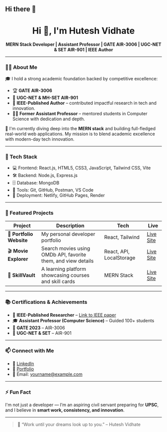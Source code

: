 ## Hi there 👋

<h1 align="center">Hi 👋, I'm Hutesh Vidhate</h1>

<p align="center">
  <strong>MERN Stack Developer | Assistant Professor | GATE AIR-3006 | UGC-NET & SET AIR-901 | IEEE Author</strong>
</p>

---

### 🧑‍💻 About Me

🎓 I hold a strong academic foundation backed by competitive excellence:  
- 🏆 **GATE AIR-3006**  
- 🏅 **UGC-NET & MH-SET AIR-901**  
- 📃 **IEEE-Published Author** – contributed impactful research in tech and innovation.  
- 👨‍🏫 **Former Assistant Professor** – mentored students in Computer Science with dedication and depth.

🚀 I'm currently diving deep into the **MERN stack** and building full-fledged real-world web applications. My mission is to blend academic excellence with modern-day tech innovation.

---

### 🧠 Tech Stack

- 💻 Frontend: React.js, HTML5, CSS3, JavaScript, Tailwind CSS, Vite
- 🛠 Backend: Node.js, Express.js
- 🗄 Database: MongoDB
- 🧪 Tools: Git, GitHub, Postman, VS Code
- 🔧 Deployment: Netlify, GitHub Pages, Render

---

### 🌟 Featured Projects

| Project | Description | Tech | Live |
|--------|-------------|------|------|
| 💼 **Portfolio Website** | My personal developer portfolio | React, Tailwind | [Live Site](https://your-github-username.github.io/portfolio) |
| 🎬 **Movie Explorer** | Search movies using OMDb API, favorite them, and view details | React, API, LocalStorage | [Live Site](https://your-movie-app.netlify.app) |
| 📘 **SkillVault** | A learning platform showcasing courses and skill cards | MERN Stack | [Live Site](https://your-skillvault.netlify.app) |

---

### 📚 Certifications & Achievements

- 🧾 **IEEE-Published Researcher** – [Link to IEEE paper](https://ieeexplore.ieee.org/)
- 🎓 **Assistant Professor (Computer Science)** – Guided 100+ students
- 🔢 **GATE 2023** – AIR-3006
- 🧠 **UGC-NET & SET** – AIR-901

---

### 📫 Connect with Me

- 🔗 [LinkedIn](https://www.linkedin.com/in/hutesh-vidhate)
- 💼 [Portfolio](https://your-github-username.github.io/portfolio)
- 📧 Email: yourname@example.com

---

### ⚡ Fun Fact

I'm not just a developer — I’m an aspiring civil servant preparing for **UPSC**, and I believe in **smart work, consistency, and innovation**.

---

> 💬 “Work until your dreams look up to you.” – Hutesh Vidhate


